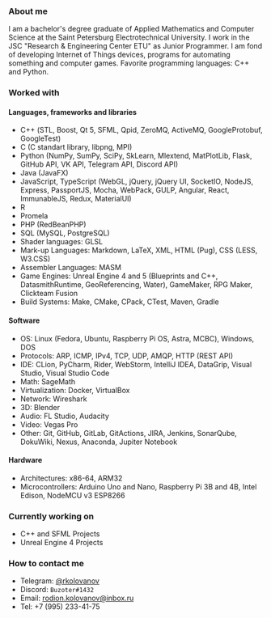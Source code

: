 ### About me

I am a bachelor's degree graduate of Applied Mathematics and Computer Science at the Saint Petersburg Electrotechnical University.
I work in the JSC "Research & Engineering Center ETU" as Junior Programmer.
I am fond of developing Internet of Things devices, programs for automating something and computer games.
Favorite programming languages: C++ and Python.


### Worked with

#### Languages, frameworks and libraries

- С++ (STL, Boost, Qt 5, SFML, Qpid, ZeroMQ, ActiveMQ, GoogleProtobuf, GoogleTest)
- C (C standart library, libpng, MPI)
- Python (NumPy, SumPy, SciPy, SkLearn, Mlextend, MatPlotLib, Flask, GitHub API, VK API, Telegram API, Discord API)
- Java (JavaFX)
- JavaScript, TypeScript (WebGL, jQuery, jQuery UI, SocketIO, NodeJS, Express, PassportJS, Mocha, WebPack, GULP, Angular, React, ImmunableJS, Redux, MaterialUI)
- R
- Promela
- PHP (RedBeanPHP)
- SQL (MySQL, PostgreSQL)
- Shader languages: GLSL
- Mark-up Languages: Markdown, LaTeX, XML, HTML (Pug), CSS (LESS, W3.CSS)
- Assembler Languages: MASM
- Game Engines: Unreal Engine 4 and 5 (Blueprints and C++, DatasmithRuntime, GeoReferencing, Water), GameMaker, RPG Maker, Clickteam Fusion
- Build Systems: Make, CMake, CPack, CTest, Maven, Gradle

#### Software

- OS: Linux (Fedora, Ubuntu, Raspberry Pi OS, Astra, МСВС), Windows, DOS
- Protocols: ARP, ICMP, IPv4, TCP, UDP, AMQP, HTTP (REST API)
- IDE: CLion, PyCharm, Rider, WebStorm, IntelliJ IDEA, DataGrip, Visual Studio, Visual Studio Code
- Math: SageMath
- Virtualization: Docker, VirtualBox
- Network: Wireshark
- 3D: Blender
- Audio: FL Studio, Audacity
- Video: Vegas Pro
- Other: Git, GitHub, GitLab, GitActions, JIRA, Jenkins, SonarQube, DokuWiki, Nexus, Anaconda, Jupiter Notebook

#### Hardware

- Architectures: x86-64, ARM32
- Microcontrollers: Arduino Uno and Nano, Raspberry Pi 3B and 4B, Intel Edison, NodeMCU v3 ESP8266


### Currently working on

- C++ and SFML Projects
- Unreal Engine 4 Projects


### How to contact me

- Telegram: [@rkolovanov](https://t.me/rkolovanov)
- Discord: `Buzoter#1432`
- Email: rodion.kolovanov@inbox.ru
- Tel: +7 (995) 233-41-75
